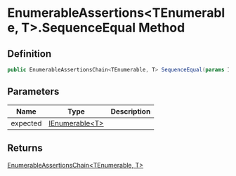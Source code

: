 # EnumerableAssertions&lt;TEnumerable, T&gt;.SequenceEqual Method
## Definition

```c#
public EnumerableAssertionsChain<TEnumerable, T> SequenceEqual(params IEnumerable<T> expected);
```

## Parameters

| Name | Type | Description |
| ---- | ---- | ----------- |
| expected | [IEnumerable&lt;T&gt;](https://learn.microsoft.com/en-gb/dotnet/api/System.Collections.Generic.IEnumerable-1) |  |

## Returns

[EnumerableAssertionsChain&lt;TEnumerable, T&gt;](MrKWatkins.Assertions.EnumerableAssertionsChain-2.md)
